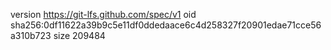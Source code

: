 version https://git-lfs.github.com/spec/v1
oid sha256:0df11622a39b9c5e11df0ddedaace6c4d258327f20901edae71cce56a310b723
size 209484
